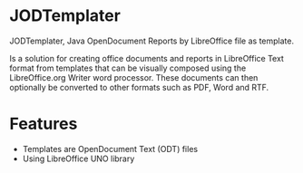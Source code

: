 # JODTemplater
JODTemplater, Java OpenDocument Reports by LibreOffice file as template.

Is a solution for creating office documents and reports in LibreOffice Text format from templates that can be visually composed using the LibreOffice.org Writer word processor. 
These documents can then optionally be converted to other formats such as PDF, Word and RTF.

# Features
- Templates are OpenDocument Text (ODT) files
- Using LibreOffice UNO library
